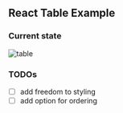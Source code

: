 ## React Table Example

### Current state
![table](https://user-images.githubusercontent.com/34630228/52600064-950e3900-2e41-11e9-9cb9-9da83848318d.png)

### TODOs
* [ ] add freedom to styling
* [ ] add option for ordering
